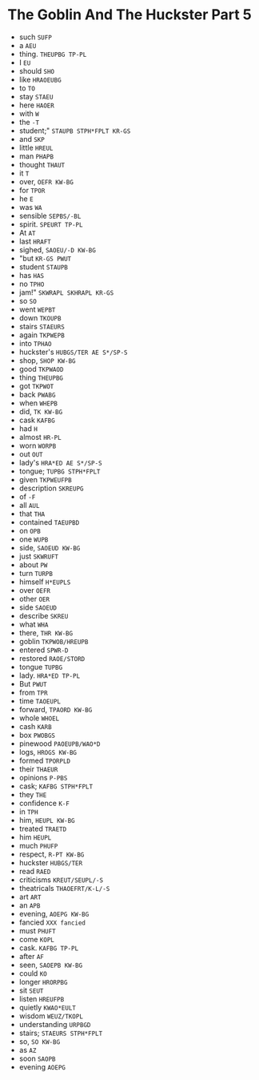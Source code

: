 # The Goblin And The Huckster Part 5

* such `SUFP`
* a `AEU`
* thing. `THEUPBG TP-PL`
* I `EU`
* should `SHO`
* like `HRAOEUBG`
* to `TO`
* stay `STAEU`
* here `HAOER`
* with `W`
* the `-T`
* student;" `STAUPB STPH*FPLT KR-GS`
* and `SKP`
* little `HREUL`
* man `PHAPB`
* thought `THAUT`
* it `T`
* over, `OEFR KW-BG`
* for `TPOR`
* he `E`
* was `WA`
* sensible `SEPBS/-BL`
* spirit. `SPEURT TP-PL`
* At `AT`
* last `HRAFT`
* sighed, `SAOEU/-D KW-BG`
* "but `KR-GS PWUT`
* student `STAUPB`
* has `HAS`
* no `TPHO`
* jam!" `SKWRAPL SKHRAPL KR-GS`
* so `SO`
* went `WEPBT`
* down `TKOUPB`
* stairs `STAEURS`
* again `TKPWEPB`
* into `TPHAO`
* huckster's `HUBGS/TER AE S*/SP-S`
* shop, `SHOP KW-BG`
* good `TKPWAOD`
* thing `THEUPBG`
* got `TKPWOT`
* back `PWABG`
* when `WHEPB`
* did, `TK KW-BG`
* cask `KAFBG`
* had `H`
* almost `HR-PL`
* worn `WORPB`
* out `OUT`
* lady's `HRA*ED AE S*/SP-S`
* tongue; `TUPBG STPH*FPLT`
* given `TKPWEUFPB`
* description `SKREUPG`
* of `-F`
* all `AUL`
* that `THA`
* contained `TAEUPBD`
* on `OPB`
* one `WUPB`
* side, `SAOEUD KW-BG`
* just `SKWRUFT`
* about `PW`
* turn `TURPB`
* himself `H*EUPLS`
* over `OEFR`
* other `OER`
* side `SAOEUD`
* describe `SKREU`
* what `WHA`
* there, `THR KW-BG`
* goblin `TKPWOB/HREUPB`
* entered `SPWR-D`
* restored `RAOE/STORD`
* tongue `TUPBG`
* lady. `HRA*ED TP-PL`
* But `PWUT`
* from `TPR`
* time `TAOEUPL`
* forward, `TPAORD KW-BG`
* whole `WHOEL`
* cash `KARB`
* box `PWOBGS`
* pinewood `PAOEUPB/WAO*D`
* logs, `HROGS KW-BG`
* formed `TPORPLD`
* their `THAEUR`
* opinions `P-PBS`
* cask; `KAFBG STPH*FPLT`
* they `THE`
* confidence `K-F`
* in `TPH`
* him, `HEUPL KW-BG`
* treated `TRAETD`
* him `HEUPL`
* much `PHUFP`
* respect, `R-PT KW-BG`
* huckster `HUBGS/TER`
* read `RAED`
* criticisms `KREUT/SEUPL/-S`
* theatricals `THAOEFRT/K-L/-S`
* art `ART`
* an `APB`
* evening, `AOEPG KW-BG`
* fancied `XXX fancied`
* must `PHUFT`
* come `KOPL`
* cask. `KAFBG TP-PL`
* after `AF`
* seen, `SAOEPB KW-BG`
* could `KO`
* longer `HRORPBG`
* sit `SEUT`
* listen `HREUFPB`
* quietly `KWAO*EULT`
* wisdom `WEUZ/TKOPL`
* understanding `URPBGD`
* stairs; `STAEURS STPH*FPLT`
* so, `SO KW-BG`
* as `AZ`
* soon `SAOPB`
* evening `AOEPG`
